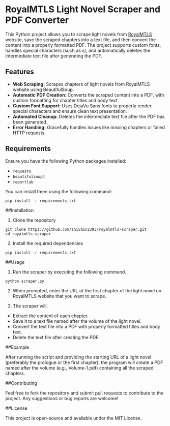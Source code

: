 # RoyalMTLS Light Novel Scraper and PDF Converter

This Python project allows you to scrape light novels from [RoyalMTLS](https://royalmtls.com/) website, save the scraped chapters into a text file, and then convert the content into a properly formatted PDF. The project supports custom fonts, handles special characters (such as `ō`), and automatically deletes the intermediate text file after generating the PDF.

## Features

- **Web Scraping:** Scrapes chapters of light novels from RoyalMTLS website using BeautifulSoup.
- **Automatic PDF Creation:** Converts the scraped content into a PDF, with custom formatting for chapter titles and body text.
- **Custom Font Support:** Uses DejaVu Sans fonts to properly render special characters and ensure clean text presentation.
- **Automated Cleanup:** Deletes the intermediate text file after the PDF has been generated.
- **Error Handling:** Gracefully handles issues like missing chapters or failed HTTP requests.

## Requirements

Ensure you have the following Python packages installed:

- `requests`
- `beautifulsoup4`
- `reportlab`

You can install them using the following command:

```bash
pip install -r requirements.txt
```

##Installation

1. Clone the repository

```
git clone https://github.com/shivain2393/royalmtls-scraper.git
cd royalmtls-scraper
```

2. Install the required dependencies

```
pip install -r requirements.txt
```

##Usage

1. Run the scraper by executing the following command.

```
python scraper.py
```

2. When prompted, enter the URL of the first chapter of the light novel on RoyalMTLS website that you want to scrape.

3. The scraper will:
- Extract the content of each chapter.
- Save it to a text file named after the volume of the light novel.
- Convert the text file into a PDF with properly formatted titles and body text.
- Delete the text file after creating the PDF.

##Example

After running the script and providing the starting URL of a light novel (preferably the prologue or the first chapter), the program will create a PDF named after the volume (e.g., Volume-1.pdf) containing all the scraped chapters.

##Contributing

Feel free to fork the repository and submit pull requests to contribute to the project. Any suggestions or bug reports are welcome!

##License

This project is open-source and available under the MIT License.